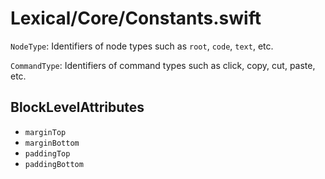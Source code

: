 
# Lexical/Core/Constants.swift

`NodeType`: Identifiers of node types such as `root`, `code`, `text`, etc.

`CommandType`: Identifiers of command types such as click, copy, cut, paste, etc.


## BlockLevelAttributes

- `marginTop`
- `marginBottom`
- `paddingTop`
- `paddingBottom`